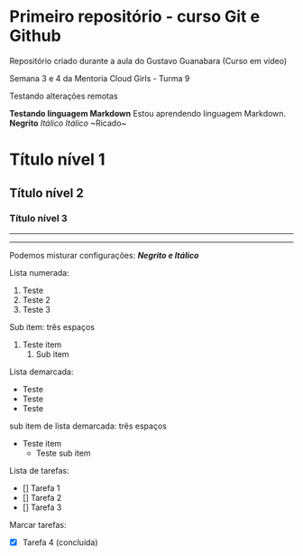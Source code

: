 # Primeiro repositório - curso Git e Github

 Repositório criado durante a aula do Gustavo Guanabara (Curso em vídeo)

 Semana 3 e 4 da Mentoria Cloud Girls - Turma 9
 
 Testando alterações remotas


**Testando linguagem Markdown**
Estou aprendendo linguagem Markdown.
**Negrito**
*Itálico*
_Itálico_
~Ricado~
# Título nível 1
## Título nível 2 
### Título nível 3
---
***
Podemos misturar configurações:
**_Negrito e Itálico_**

Lista numerada:
1. Teste
1. Teste 2
1. Teste 3

Sub item: três espaços
1. Teste item
   1. Sub item

Lista demarcada:
* Teste
* Teste
* Teste

sub item de lista demarcada: três espaços
* Teste item
   * Teste sub item

Lista de tarefas:
- [] Tarefa 1
- [] Tarefa 2
- [] Tarefa 3

Marcar tarefas:
- [x] Tarefa 4 (concluída)
